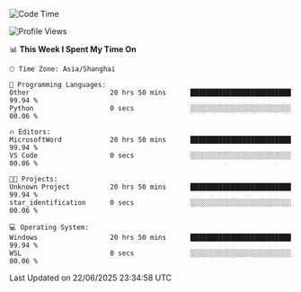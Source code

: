 <!--START_SECTION:waka-->
![Code Time](http://img.shields.io/badge/Code%20Time-3%2C010%20hrs%2012%20mins-blue)

![Profile Views](http://img.shields.io/badge/Profile%20Views-0-blue)

📊 **This Week I Spent My Time On** 

```text
🕑︎ Time Zone: Asia/Shanghai

💬 Programming Languages: 
Other                    20 hrs 50 mins      █████████████████████████   99.94 % 
Python                   0 secs              ░░░░░░░░░░░░░░░░░░░░░░░░░   00.06 % 

🔥 Editors: 
MicrosoftWord            20 hrs 50 mins      █████████████████████████   99.94 % 
VS Code                  0 secs              ░░░░░░░░░░░░░░░░░░░░░░░░░   00.06 % 

🐱‍💻 Projects: 
Unknown Project          20 hrs 50 mins      █████████████████████████   99.94 % 
star_identification      0 secs              ░░░░░░░░░░░░░░░░░░░░░░░░░   00.06 % 

💻 Operating System: 
Windows                  20 hrs 50 mins      █████████████████████████   99.94 % 
WSL                      0 secs              ░░░░░░░░░░░░░░░░░░░░░░░░░   00.06 % 
```


 Last Updated on 22/06/2025 23:34:58 UTC
<!--END_SECTION:waka-->